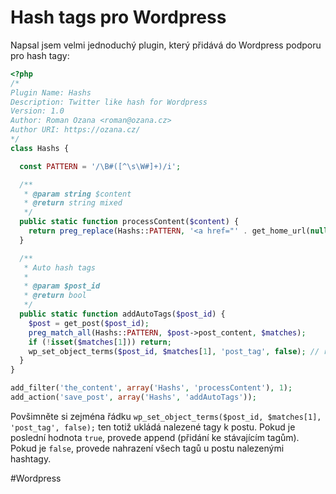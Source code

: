 # Hash tags pro Wordpress

Napsal jsem velmi jednoduchý plugin, který přidává do Wordpress podporu pro hash tagy:

```php
<?php
/*
Plugin Name: Hashs
Description: Twitter like hash for Wordpress
Version: 1.0
Author: Roman Ozana <roman@ozana.cz>
Author URI: https://ozana.cz/
*/
class Hashs {

  const PATTERN = '/\B#([^\s\W#]+)/i';

  /**
   * @param string $content
   * @return string mixed
   */
  public static function processContent($content) {
    return preg_replace(Hashs::PATTERN, '<a href="' . get_home_url(null, '/tag/$1') . '" class="tag">#$1</a> ', $content);
  }

  /**
   * Auto hash tags
   *
   * @param $post_id
   * @return bool
   */
  public static function addAutoTags($post_id) {
    $post = get_post($post_id);
    preg_match_all(Hashs::PATTERN, $post->post_content, $matches);
    if (!isset($matches[1])) return;
    wp_set_object_terms($post_id, $matches[1], 'post_tag', false); // replace
  }
}

add_filter('the_content', array('Hashs', 'processContent'), 1);
add_action('save_post', array('Hashs', 'addAutoTags'));
```

Povšimněte si zejména řádku  `wp_set_object_terms($post_id, $matches[1], 'post_tag', false);`
ten totiž ukládá nalezené tagy k postu. Pokud je poslední hodnota `true`,
provede append (přidání ke stávajícím tagům). Pokud je `false`, provede 
nahrazení všech tagů u postu nalezenými hashtagy.

#Wordpress 